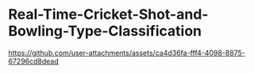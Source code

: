 # Real-Time-Cricket-Shot-and-Bowling-Type-Classification

https://github.com/user-attachments/assets/ca4d36fa-fff4-4098-8875-67296cd8dead

